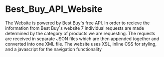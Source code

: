 # Best_Buy_API_Website
The Website is powered by Best Buy's free API. In order to recieve the information from Best Buy`s website 
 7 individual requests are made determined by the category of products we are requesting.
The requests are received in separate JSON files which are then appended together and converted into one XML file. The website uses XSL, inline CSS for styling,
and a javascript for the navigation functionality
